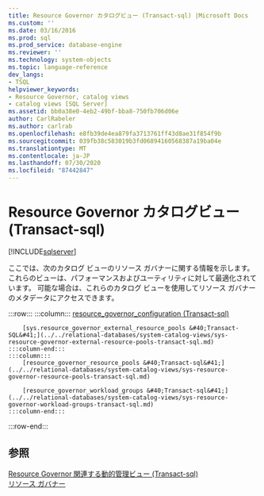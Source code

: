```yaml
---
title: Resource Governor カタログビュー (Transact-sql) |Microsoft Docs
ms.custom: ''
ms.date: 03/16/2016
ms.prod: sql
ms.prod_service: database-engine
ms.reviewer: ''
ms.technology: system-objects
ms.topic: language-reference
dev_langs:
- TSQL
helpviewer_keywords:
- Resource Governor, catalog views
- catalog views [SQL Server]
ms.assetid: bb0a38e0-4eb2-49bf-bba8-750fb706d06e
author: CarlRabeler
ms.author: carlrab
ms.openlocfilehash: e8fb39de4ea879fa3713761ff43d8ae31f854f9b
ms.sourcegitcommit: 039fb38c583019b3fd06894160568387a19ba04e
ms.translationtype: MT
ms.contentlocale: ja-JP
ms.lasthandoff: 07/30/2020
ms.locfileid: "87442847"
---
```

# <a name="resource-governor-catalog-views-transact-sql"></a>Resource Governor カタログビュー (Transact-sql)
[!INCLUDE[sqlserver](../../includes/applies-to-version/sqlserver.md)]

  ここでは、次のカタログ ビューのリソース ガバナーに関する情報を示します。 これらのビューは、パフォーマンスおよびユーティリティに対して最適化されています。 可能な場合は、これらのカタログ ビューを使用してリソース ガバナーのメタデータにアクセスできます。  

:::row:::
    :::column:::
        [resource_governor_configuration &#40;Transact-sql&#41;](../../relational-databases/system-catalog-views/sys-resource-governor-configuration-transact-sql.md)
        
        [sys.resource_governor_external_resource_pools &#40;Transact-SQL&#41;](../../relational-databases/system-catalog-views/sys-resource-governor-external-resource-pools-transact-sql.md)
    :::column-end:::
    :::column:::
        [resource_governor_resource_pools &#40;Transact-sql&#41;](../../relational-databases/system-catalog-views/sys-resource-governor-resource-pools-transact-sql.md)
        
        [resource_governor_workload_groups &#40;Transact-sql&#41;](../../relational-databases/system-catalog-views/sys-resource-governor-workload-groups-transact-sql.md)
    :::column-end:::
:::row-end:::

## <a name="see-also"></a>参照  
 [Resource Governor 関連する動的管理ビュー &#40;Transact-sql&#41;](../../relational-databases/system-dynamic-management-views/resource-governor-related-dynamic-management-views-transact-sql.md)   
 [リソース ガバナー](../../relational-databases/resource-governor/resource-governor.md)  
  
  
